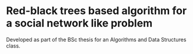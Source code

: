 # Red-black trees based algorithm for a social network like problem
Developed as part of the BSc thesis for an Algorithms and Data Structures class.
